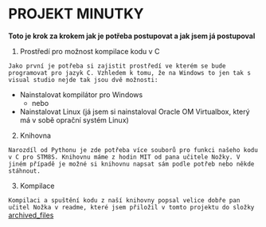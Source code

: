 PROJEKT MINUTKY
=
**Toto je krok za krokem jak je potřeba postupovat a jak jsem já postupoval**

1) Prostředí pro možnost kompilace kodu v C

`Jako první je potřeba si zajistit prostředí ve kterém se bude programovat pro jazyk C. Vzhledem k tomu, že na Windows to jen tak s visual studio nejde tak jsou dvě možnosti:`
* Nainstalovat kompilátor pro Windows
  * nebo
* Nainstalovat Linux (já jsem si nainstaloval Oracle OM Virtualbox, který má v sobě oprační systém Linux)

2) Knihovna

`Narozdíl od Pythonu je zde potřeba více souborů pro funkci našeho kodu v C pro STM8S. Knihovnu máme z hodin MIT od pana učitele Nožky. V jiném případě je možné si knihovnu napsat sám podle potřeb nebo někde stáhnout.`

3) Kompilace

`Kompilaci a spuštění kodu z naší knihovny popsal velice dobře pan učitel Nožka v readme, které jsem přiložil v tomto projektu do složky` [archived_files](https://github.com/Patrik41089/MIT_MINUTKY/tree/main/archived_files)
  
